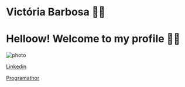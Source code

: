 # Victória Barbosa 👩🏻


# Helloow! Welcome to my profile 👋🤏

![photo](https://www.canva.com/design/DAEcrTqliIk/RiYDF7cc0Gw2mriyl5C6Tg/edit)

[Linkedin](https://www.linkedin.com/in/victoria-barbosa3/)

[Programathor](https://programathor.com.br/users/102028)


